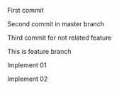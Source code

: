 First commit

Second commit in master branch

Third commit for not related feature

This is feature branch

Implement 01

Implement 02
